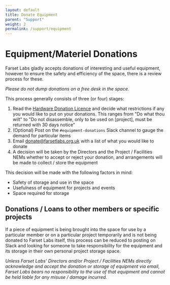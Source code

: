 ```yaml
---
layout: default
title: Donate Equipment
parent: "Support"
weight: 2
permalink: /support/equipment
---
```


# Equipment/Materiel Donations

Farset Labs gladly accepts donations of interesting and useful equipment,
however to ensure the safety and efficiency of the space, there is a review
process for these.

_Please do not dump donations on a free desk in the space._

This process generally consists of three (or four) stages:

1. Read the [Hardware Donation Licence](/community/hardware_donation_license)
   and decide what restrictions if any you would like to put on your donations.
   This ranges from "Do what thou wilt" to "Do not disassemble, only to be used
   on [project], must be returned with 30 days notice"
1. (Optional) Post on the `#equipment-donations` Slack channel to gauge the
   demand for particular items
1. Email [donate@farsetlabs.org.uk](mailto:donate@farsetlabs.org.uk) with a list
   of what you would like to donate
1. A decision will be taken by the Directors and the Project / Facilities NEMs
   whether to accept or reject your donation, and arrangements will be made to
   collect / store the equipment

This decision will be made with the following factors in mind:

- Safety of storage and use in the space
- Usefulness of equipment for projects and events
- Space required for storage

## Donations / Loans to other members or specific projects

If a piece of equipment is being brought into the space for use by a particular
member or on a particular project temporarily and is not being donated to Farset
Labs itself, this process can be reduced to posting on Slack and looking for
someone to take responsibility for the equipment and its storage in their own
personal project storage space.

_Unless Farset Labs' Directors and/or Project / Facilities NEMs directly
acknowledge and accept the donation or storage of equipment via email, Farset
Labs bears no responsibility to the use of that equipment and cannot be held
liable for any misuse / damage incurred._
